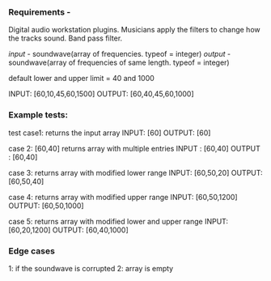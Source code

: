 ### Requirements -

Digital audio workstation plugins. Musicians apply the filters to change how the tracks sound.
Band pass filter.

_input_ - soundwave(array of frequencies. typeof = integer)
_output_ - soundwave(array of frequencies of same length. typeof = integer)

default lower and upper limit = 40 and 1000

INPUT: [60,10,45,60,1500]
OUTPUT: [60,40,45,60,1000]

### Example tests:

test case1: returns the input array
INPUT: [60]
OUTPUT: [60]

case 2: [60,40] returns array with multiple entries
INPUT : [60,40]
OUTPUT : [60,40]

case 3: returns array with modified lower range
INPUT: [60,50,20]
OUTPUT: [60,50,40]

case 4: returns array with modified upper range
INPUT: [60,50,1200]
OUTPUT: [60,50,1000]

case 5: returns array with modified lower and upper range
INPUT: [60,20,1200]
OUTPUT: [60,40,1000]

### Edge cases

1: if the soundwave is corrupted
2: array is empty
